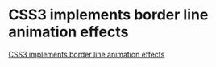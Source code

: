 # CSS3 implements border line animation effects
[CSS3 implements border line animation effects](https://aiwithcloud.com/2022/09/19/css3_implements_border_line_animation_effects/)